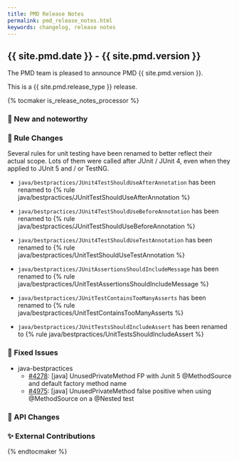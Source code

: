 ```yaml
---
title: PMD Release Notes
permalink: pmd_release_notes.html
keywords: changelog, release notes
---
```


## {{ site.pmd.date }} - {{ site.pmd.version }}

The PMD team is pleased to announce PMD {{ site.pmd.version }}.

This is a {{ site.pmd.release_type }} release.

{% tocmaker is_release_notes_processor %}

### 🚀 New and noteworthy

### 🌟 Rule Changes

Several rules for unit testing have been renamed to better reflect their actual scope. Lots of them were called after JUnit / JUnit 4, even when they applied to JUnit 5 and / or TestNG.

* `java/bestpractices/JUnit4TestShouldUseAfterAnnotation` has been renamed to {% rule java/bestpractices/JUnitTestShouldUseAfterAnnotation %}

* `java/bestpractices/JUnit4TestShouldUseBeforeAnnotation` has been renamed to {% rule java/bestpractices/JUnitTestShouldUseBeforeAnnotation %}

* `java/bestpractices/JUnit4TestShouldUseTestAnnotation` has been renamed to {% rule java/bestpractices/UnitTestShouldUseTestAnnotation %}

* `java/bestpractices/JUnitAssertionsShouldIncludeMessage` has been renamed to {% rule java/bestpractices/UnitTestAssertionsShouldIncludeMessage %}

* `java/bestpractices/JUnitTestContainsTooManyAsserts` has been renamed to {% rule java/bestpractices/UnitTestContainsTooManyAsserts %}

* `java/bestpractices/JUnitTestsShouldIncludeAssert` has been renamed to {% rule java/bestpractices/UnitTestsShouldIncludeAssert %}

### 🐛 Fixed Issues

* java-bestpractices
  * [#4278](https://github.com/pmd/pmd/issues/4278): \[java] UnusedPrivateMethod FP with Junit 5 @MethodSource and default factory method name
  * [#4975](https://github.com/pmd/pmd/issues/4975): \[java] UnusedPrivateMethod false positive when using @MethodSource on a @Nested test

### 🚨 API Changes

### ✨ External Contributions

{% endtocmaker %}

